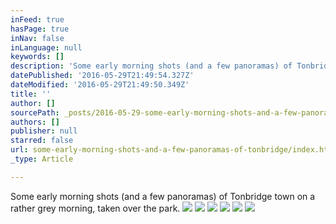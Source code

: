 ```yaml
---
inFeed: true
hasPage: true
inNav: false
inLanguage: null
keywords: []
description: 'Some early morning shots (and a few panoramas) of Tonbridge town on a rather grey morning, taken over the park.'
datePublished: '2016-05-29T21:49:54.327Z'
dateModified: '2016-05-29T21:49:50.349Z'
title: ''
author: []
sourcePath: _posts/2016-05-29-some-early-morning-shots-and-a-few-panoramas-of-tonbridge.md
authors: []
publisher: null
starred: false
url: some-early-morning-shots-and-a-few-panoramas-of-tonbridge/index.html
_type: Article

---
```

Some early morning shots (and a few panoramas) of Tonbridge town on a rather grey morning, taken over the park.
![](https://the-grid-user-content.s3-us-west-2.amazonaws.com/123d04d6-79e0-48b7-b98e-7570d67a7802.jpg)
![](https://the-grid-user-content.s3-us-west-2.amazonaws.com/71e7c434-4f4c-4d8f-8396-526bfac409e3.jpg)
![](https://the-grid-user-content.s3-us-west-2.amazonaws.com/e3785095-f564-4cc1-8443-bc208636318f.jpg)
![](https://the-grid-user-content.s3-us-west-2.amazonaws.com/26556124-099e-4fcc-bbbf-8a1004aacfae.jpg)
![](https://the-grid-user-content.s3-us-west-2.amazonaws.com/fa5b6d7e-32c0-4ebd-80fe-9827eb5bf392.jpg)
![](https://the-grid-user-content.s3-us-west-2.amazonaws.com/488240cb-f0fc-4604-a212-13d3afceb89a.jpg)